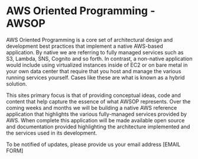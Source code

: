 # AWS Oriented Programming - AWSOP

AWS Oriented Programming is a core set of architectural design and development best practices that implement a native AWS-based application. By native we are referring to fully managed services such as S3, Lambda, SNS, Cognito and so forth. In contrast, a non-native application would include using virtualized instances inside of EC2 or on bare metal in your own data center that require that you host and manage the various running services yourself. Cases like these are what is known as a hybrid solution.

This sites primary focus is that of providing conceptual ideas, code and content that help capture the essence of what AWSOP represents. Over the coming weeks and months we will be building a native AWS reference application that highlights the various fully-managed services provided by AWS. When complete this application will be made available open source and documentation provided highlighting the architecture implemented and the services used in its development. 

To be notified of updates, please provide us your email address [EMAIL FORM]
